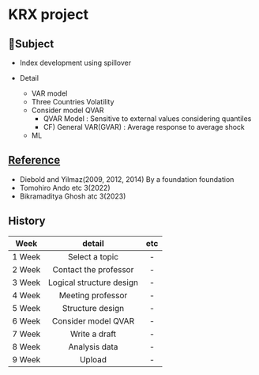 # KRX project

## 🗻Subject
-  Index development using spillover

- Detail
  - VAR model
  - Three Countries Volatility
  - Consider model QVAR
    - QVAR Model : Sensitive to external values considering quantiles
    - CF) General VAR(GVAR) : Average response to average shock
  - ML

## [Reference](https://github.com/hsojne/KRX/tree/main/reference)
  - Diebold and Yilmaz(2009, 2012, 2014) By a foundation foundation
  - Tomohiro Ando etc 3(2022)
  - Bikramaditya Ghosh atc 3(2023)

## History
| Week | detail | etc | 
|:---:|:---:|:---:|
| 1 Week | Select a topic  | - |
| 2 Week | Contact the professor | - |
| 3 Week | Logical structure design | - |
| 4 Week | Meeting professor | - |
| 5 Week | Structure design | - |
| 6 Week | Consider model QVAR | - |
| 7 Week | Write a draft | - |
| 8 Week | Analysis data | - |
| 9 Week | Upload | - |

